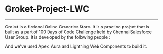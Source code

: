 # Groket-Project-LWC
----
Groket is a fictional Online Groceries Store.
It is a practice project that is built as a part of 100 Days of Code Challenge held by Chennai Salesforce User Group.
It is developed by the following people :

And we've used Apex, Aura and Lightning Web Components to build it.
